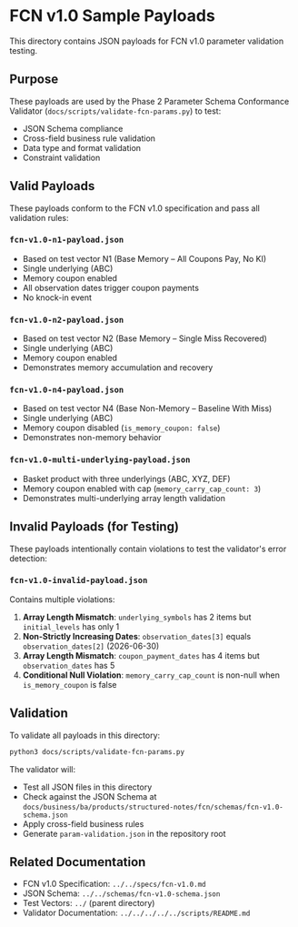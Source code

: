 # FCN v1.0 Sample Payloads

This directory contains JSON payloads for FCN v1.0 parameter validation testing.

## Purpose

These payloads are used by the Phase 2 Parameter Schema Conformance Validator (`docs/scripts/validate-fcn-params.py`) to test:
- JSON Schema compliance
- Cross-field business rule validation
- Data type and format validation
- Constraint validation

## Valid Payloads

These payloads conform to the FCN v1.0 specification and pass all validation rules:

### `fcn-v1.0-n1-payload.json`
- Based on test vector N1 (Base Memory – All Coupons Pay, No KI)
- Single underlying (ABC)
- Memory coupon enabled
- All observation dates trigger coupon payments
- No knock-in event

### `fcn-v1.0-n2-payload.json`
- Based on test vector N2 (Base Memory – Single Miss Recovered)
- Single underlying (ABC)
- Memory coupon enabled
- Demonstrates memory accumulation and recovery

### `fcn-v1.0-n4-payload.json`
- Based on test vector N4 (Base Non-Memory – Baseline With Miss)
- Single underlying (ABC)
- Memory coupon disabled (`is_memory_coupon: false`)
- Demonstrates non-memory behavior

### `fcn-v1.0-multi-underlying-payload.json`
- Basket product with three underlyings (ABC, XYZ, DEF)
- Memory coupon enabled with cap (`memory_carry_cap_count: 3`)
- Demonstrates multi-underlying array length validation

## Invalid Payloads (for Testing)

These payloads intentionally contain violations to test the validator's error detection:

### `fcn-v1.0-invalid-payload.json`
Contains multiple violations:
1. **Array Length Mismatch**: `underlying_symbols` has 2 items but `initial_levels` has only 1
2. **Non-Strictly Increasing Dates**: `observation_dates[3]` equals `observation_dates[2]` (2026-06-30)
3. **Array Length Mismatch**: `coupon_payment_dates` has 4 items but `observation_dates` has 5
4. **Conditional Null Violation**: `memory_carry_cap_count` is non-null when `is_memory_coupon` is false

## Validation

To validate all payloads in this directory:

```bash
python3 docs/scripts/validate-fcn-params.py
```

The validator will:
- Test all JSON files in this directory
- Check against the JSON Schema at `docs/business/ba/products/structured-notes/fcn/schemas/fcn-v1.0-schema.json`
- Apply cross-field business rules
- Generate `param-validation.json` in the repository root

## Related Documentation

- FCN v1.0 Specification: `../../specs/fcn-v1.0.md`
- JSON Schema: `../../schemas/fcn-v1.0-schema.json`
- Test Vectors: `../` (parent directory)
- Validator Documentation: `../../../../../scripts/README.md`
